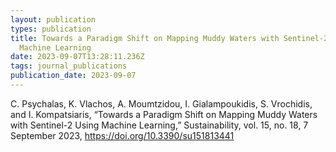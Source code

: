 ```yaml
---
layout: publication
types: publication
title: Towards a Paradigm Shift on Mapping Muddy Waters with Sentinel-2 Using
  Machine Learning
date: 2023-09-07T13:28:11.236Z
tags: journal_publications
publication_date: 2023-09-07
---
```

<!--StartFragment-->

C. Psychalas, K. Vlachos, A. Moumtzidou, I. Gialampoukidis, S. Vrochidis, and I. Kompatsiaris, “Towards a Paradigm Shift on Mapping Muddy Waters with Sentinel-2 Using Machine Learning,” Sustainability, vol. 15, no. 18, 7 September 2023,
<a href="https://doi.org/10.3390/su151813441" target="_blank">https://doi.org/10.3390/su151813441</a>

<!--EndFragment-->